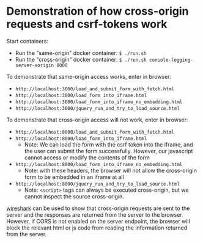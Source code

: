 # Demonstration of how cross-origin requests and csrf-tokens work

Start containers:
  * Run the "same-origin" docker container: `$ ./run.sh`
  * Run the "cross-origin" docker container: `$ ./run.sh console-logging-server-xorigin 8000`

To demonstrate that same-origin access works, enter in browser:
  * `http://localhost:3000/load_and_submit_form_with_fetch.html`
  * `http://localhost:3000/load_form_into_iframe.html`
  * `http://localhost:3000/load_form_into_iframe_no_embedding.html`
  * `http://localhost:3000/jquery_run_and_try_to_load_source.html`  

 
To demonstrate that cross-origin access will not work, enter in browser:
  * `http://localhost:8000/load_and_submit_form_with_fetch.html`
  * `http://localhost:8000/load_form_into_iframe.html`
     * Note: We can load the form with the csrf token into the iframe, and the user can submit the form successfully. However, our javascript cannot access or modify the contents of the form
  * `http://localhost:8000/load_form_into_iframe_no_embedding.html`
     * Note: with these headers, the browser will not allow the cross-origin form to be embedded in an iframe at all
  * `http://localhost:8000/jquery_run_and_try_to_load_source.html`  
     * Note: `<script>` tags can always be executed cross-origin, but we cannot inspect the source cross-origin.

[wireshark](https://wireshark.org "wireshark homepage") can be used to show that cross-origin requests are sent to the server and the responses are returned from the server to the browser. However, if CORS is not enabled on the server endpoint, the browser will block the relevant html or js code from reading the information returned from the server. 


